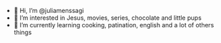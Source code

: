- 👋 Hi, I’m @juliamenssagi
- 👀 I’m interested in Jesus, movies, series, chocolate and little pups
- 🌱 I’m currently learning cooking, patination, english and a lot of others things

<!---
juliamensagem/juliamensagem is a ✨ special ✨ repository because its `README.md` (this file) appears on your GitHub profile.
You can click the Preview link to take a look at your changes.
--->
